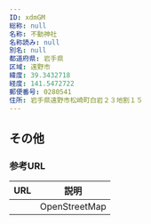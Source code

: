 ```yaml
---
ID: xdmGM
総称: null
名称: 不動神社
名称読み: null
別名: null
都道府県: 岩手県
区域: 遠野市
緯度: 39.3432718
経度: 141.5472722
郵便番号: 0280541
住所: 岩手県遠野市松崎町白岩２３地割１５
---
```


## その他

### 参考URL

| URL | 説明          |
| --- | ------------- |
|     | OpenStreetMap |
